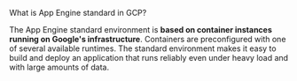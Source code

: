 
What is App Engine standard in GCP?

The App Engine standard environment is **based on container instances running on Google's infrastructure**. Containers are preconfigured with one of several available runtimes. The standard environment makes it easy to build and deploy an application that runs reliably even under heavy load and with large amounts of data.